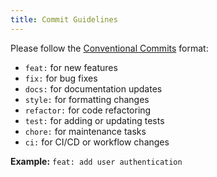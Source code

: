 ```yaml
---
title: Commit Guidelines
---
```


Please follow the [Conventional Commits](https://www.conventionalcommits.org/) format:

- `feat:` for new features
- `fix:` for bug fixes
- `docs:` for documentation updates
- `style:` for formatting changes
- `refactor:` for code refactoring
- `test:` for adding or updating tests
- `chore:` for maintenance tasks
- `ci:` for CI/CD or workflow changes

**Example:**
`feat: add user authentication`
